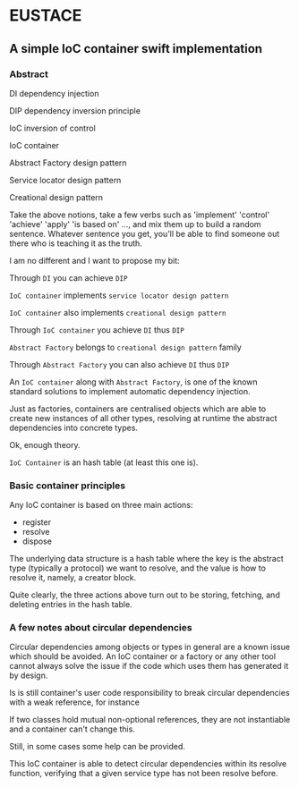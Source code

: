 #  EUSTACE 

## A simple IoC container swift implementation


### Abstract

DI              dependency injection

DIP            dependency inversion principle

IoC             inversion of control

IoC container

Abstract Factory design pattern

Service locator design pattern

Creational design pattern


Take the above notions, take a few verbs such as 'implement' 'control' 'achieve' 'apply' 'is based on' ...,  and mix them up to build a random sentence.
Whatever sentence you get, you'll be able to find someone out there who is teaching it as the truth.

I am no different and I want to propose my bit:

Through `DI` you can achieve `DIP`

`IoC container` implements `service locator design pattern`

`IoC container` also implements `creational design pattern`

Through `IoC container` you achieve `DI`  thus `DIP`

`Abstract Factory`  belongs to `creational design pattern` family 

Through `Abstract Factory` you can also achieve `DI`  thus `DIP` 

An `IoC container` along with `Abstract Factory`, is one of the known standard solutions to implement automatic dependency injection.

Just as factories, containers are centralised objects which are able to create new instances of all other types, resolving at runtime the abstract dependencies into concrete types.

Ok, enough theory.

`IoC Container` is an hash table (at least this one is).

###  Basic container principles

Any IoC container is based on three main actions:

- register
- resolve
- dispose

The underlying data structure is a hash table where the key is the abstract type (typically a protocol) we want to resolve, and the value is how to resolve it, namely, a creator block.

Quite clearly, the three actions above turn out to be storing, fetching, and deleting entries in the hash table.

###  A few notes about circular dependencies

Circular dependencies among objects or types in general are a known issue which should be avoided. An IoC container or a factory or any other tool cannot always solve the issue if the code which uses them has generated it by design.

Is is still container's user code responsibility to break circular dependencies with a weak reference, for instance

If two classes hold mutual non-optional references, they are not instantiable and a container can't change this.

Still, in some cases some help can be provided.

This IoC container is able to detect circular dependencies within its resolve function, verifying that a given service type has not been resolve before.
